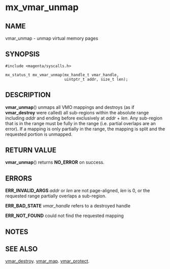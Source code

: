 # mx_vmar_unmap

## NAME

vmar_unmap - unmap virtual memory pages

## SYNOPSIS

```
#include <magenta/syscalls.h>

mx_status_t mx_vmar_unmap(mx_handle_t vmar_handle,
                          uintptr_t addr, size_t len);
```

## DESCRIPTION

**vmar_unmap**() unmaps all VMO mappings and destroys (as if **vmar_destroy**
were called) all sub-regions within the absolute range including *addr* and ending
before exclusively at *addr* + *len*.  Any sub-region that is in the range must
be fully in the range (i.e. partial overlaps are an error).  If a mapping is
only partially in the range, the mapping is split and the requested portion is
unmapped.

## RETURN VALUE

**vmar_unmap**() returns **NO_ERROR** on success.

## ERRORS

**ERR_INVALID_ARGS**  *addr* or *len* are not page-aligned, *len* is 0, or the
requested range partially overlaps a sub-region.

**ERR_BAD_STATE**  *vmar_handle* refers to a destroyed handle

**ERR_NOT_FOUND**  could not find the requested mapping

## NOTES

## SEE ALSO

[vmar_destroy](vmar_destroy.md).
[vmar_map](vmar_map.md).
[vmar_protect](vmar_protect.md).
